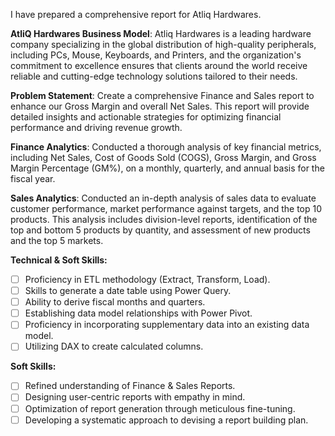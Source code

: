 I have prepared a comprehensive report for Atliq Hardwares.

**AtliQ Hardwares Business Model**: Atliq Hardwares is a leading hardware company specializing in the global distribution of high-quality peripherals, including PCs, Mouse, Keyboards, and Printers, and the organization's commitment to excellence ensures that clients around the world receive reliable and cutting-edge technology solutions tailored to their needs.

**Problem Statement**: Create a comprehensive Finance and Sales report to enhance our Gross Margin and overall Net Sales. This report will provide detailed insights and actionable strategies for optimizing financial performance and driving revenue growth.

**Finance Analytics**: Conducted a thorough analysis of key financial metrics, including Net Sales, Cost of Goods Sold (COGS), Gross Margin, and Gross Margin Percentage (GM%), on a monthly, quarterly, and annual basis for the fiscal year.

**Sales Analytics**: Conducted an in-depth analysis of sales data to evaluate customer performance, market performance against targets, and the top 10 products. This analysis includes division-level reports, identification of the top and bottom 5 products by quantity, and assessment of new products and the top 5 markets.

**Technical & Soft Skills:**
- [ ] Proficiency in ETL methodology (Extract, Transform, Load).
- [ ] Skills to generate a date table using Power Query.
- [ ] Ability to derive fiscal months and quarters.
- [ ] Establishing data model relationships with Power Pivot.
- [ ] Proficiency in incorporating supplementary data into an existing data model.
- [ ] Utilizing DAX to create calculated columns.

**Soft Skills:**
- [ ] Refined understanding of Finance & Sales Reports.
- [ ] Designing user-centric reports with empathy in mind.
- [ ] Optimization of report generation through meticulous fine-tuning.
- [ ] Developing a systematic approach to devising a report building plan.
